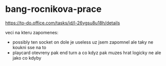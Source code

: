# bang-rocnikova-prace
https://to-do.office.com/tasks/id/l-26vgsu8u18h/details

veci na kteru zapomenes:
- possibly ten socket on dole je useless uz jsem zapomnel ale taky ne koukni sse na to
- playcard otevreny pak end turn a co kdyz pak muzes hrat logicky ne ale jako co kdyby

